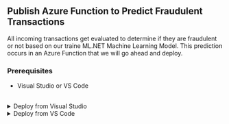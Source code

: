 ## Publish Azure Function to Predict Fraudulent Transactions
All incoming transactions get evaluated to determine if they are fraudulent or not based on our traine ML.NET Machine Learning Model.
This prediction occurs in an Azure Function that we will go ahead and deploy.

### Prerequisites
- Visual Studio or VS Code

<br/>

<details>
<summary>Deploy from Visual Studio</summary>
  <p>
    
To deploy the Azure Function, please follow the steps listed below:

#### 1. Clone source code
Please clone this repository locally using for example a Git command prompt or Github Desktop.
Open the FraudPredictionFunction solution [here](https://github.com/aslotte/mldotnet-real-time-data-streaming-workshop/tree/master/src/real-time-data-streaming/fraud-prediction-function)

#### 2. Build solution and Publish to Azure
Build the solution and publish the function to your new Function App.

To publish the function:

1. Right click on the solution and select "Publish"
![Publish](https://github.com/aslotte/mldotnet-real-time-data-streaming-workshop/blob/master/instructions/images/publish-function-1.png)

2. Check the radio button "Select Existing" and check "Run from Package File". Click Next.
![Selections](https://github.com/aslotte/mldotnet-real-time-data-streaming-workshop/blob/master/instructions/images/publish-function-2.png)

3. Select your Azure Subscription and navigate to your Function app. Select and click ok
![Subscription](https://github.com/aslotte/mldotnet-real-time-data-streaming-workshop/blob/master/instructions/images/publish-function-3.png)

4. Click **Publish**

5. Click **Yes** if asked to update the functions runtime version.
![upgrade](https://github.com/aslotte/mldotnet-real-time-data-streaming-workshop/blob/master/instructions/images/function-upgrade-runtime.png)

</p>
</details>

<details>
<summary>Deploy from VS Code</summary>
  <p>

To deploy the Azure Function from VS Code, please follow the steps listed below:

#### 1. Install the Azure Functions Extension
In VS Code:
- Select View -> Extensions
- Search for **Azure Functions**
- Install the Azure Functions extension

#### 2. Clone the source repository 
Please clone this repository locally using for example a Git command prompt or Github Desktop.
Open the FraudPredictionFunction solution [here](https://github.com/aslotte/mldotnet-real-time-data-streaming-workshop/tree/master/src/real-time-data-streaming/fraud-prediction-function)

#### 3. Open the solution in VS Code
- Select File -> Open Folder... 
- Navigate to the location of the FraudPredictionFunction

#### 4. Sign-in to Azure
- In the menu to the left, select the Azure symbol (at the bottom of the menu)
- Click "Sign-in to Azure" -> Sign-in to your Azure account

#### 5. Publish to Azure
- In the top left, click on the up-arrow to "Deploy to Function App"
- Select your
  - Function
  - Azure subscription
  - The existing function to deploy to

</p>
</details>
